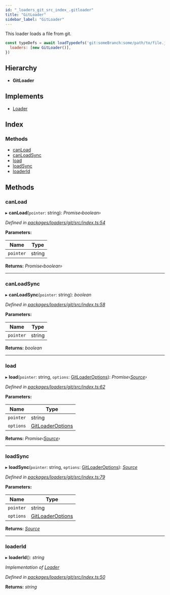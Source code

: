```yaml
---
id: "_loaders_git_src_index_.gitloader"
title: "GitLoader"
sidebar_label: "GitLoader"
---
```


This loader loads a file from git.

```js
const typeDefs = await loadTypedefs('git:someBranch:some/path/to/file.js', {
  loaders: [new GitLoader()],
})
```

## Hierarchy

* **GitLoader**

## Implements

* [Loader](../interfaces/_utils_src_index_.loader.md)

## Index

### Methods

* [canLoad](_loaders_git_src_index_.gitloader.md#canload)
* [canLoadSync](_loaders_git_src_index_.gitloader.md#canloadsync)
* [load](_loaders_git_src_index_.gitloader.md#load)
* [loadSync](_loaders_git_src_index_.gitloader.md#loadsync)
* [loaderId](_loaders_git_src_index_.gitloader.md#loaderid)

## Methods

###  canLoad

▸ **canLoad**(`pointer`: string): *Promise‹boolean›*

*Defined in [packages/loaders/git/src/index.ts:54](https://github.com/ardatan/graphql-tools/blob/master/packages/loaders/git/src/index.ts#L54)*

**Parameters:**

Name | Type |
------ | ------ |
`pointer` | string |

**Returns:** *Promise‹boolean›*

___

###  canLoadSync

▸ **canLoadSync**(`pointer`: string): *boolean*

*Defined in [packages/loaders/git/src/index.ts:58](https://github.com/ardatan/graphql-tools/blob/master/packages/loaders/git/src/index.ts#L58)*

**Parameters:**

Name | Type |
------ | ------ |
`pointer` | string |

**Returns:** *boolean*

___

###  load

▸ **load**(`pointer`: string, `options`: [GitLoaderOptions](../modules/_loaders_git_src_index_.md#gitloaderoptions)): *Promise‹[Source](../interfaces/_utils_src_index_.source.md)›*

*Defined in [packages/loaders/git/src/index.ts:62](https://github.com/ardatan/graphql-tools/blob/master/packages/loaders/git/src/index.ts#L62)*

**Parameters:**

Name | Type |
------ | ------ |
`pointer` | string |
`options` | [GitLoaderOptions](../modules/_loaders_git_src_index_.md#gitloaderoptions) |

**Returns:** *Promise‹[Source](../interfaces/_utils_src_index_.source.md)›*

___

###  loadSync

▸ **loadSync**(`pointer`: string, `options`: [GitLoaderOptions](../modules/_loaders_git_src_index_.md#gitloaderoptions)): *[Source](../interfaces/_utils_src_index_.source.md)*

*Defined in [packages/loaders/git/src/index.ts:79](https://github.com/ardatan/graphql-tools/blob/master/packages/loaders/git/src/index.ts#L79)*

**Parameters:**

Name | Type |
------ | ------ |
`pointer` | string |
`options` | [GitLoaderOptions](../modules/_loaders_git_src_index_.md#gitloaderoptions) |

**Returns:** *[Source](../interfaces/_utils_src_index_.source.md)*

___

###  loaderId

▸ **loaderId**(): *string*

*Implementation of [Loader](../interfaces/_utils_src_index_.loader.md)*

*Defined in [packages/loaders/git/src/index.ts:50](https://github.com/ardatan/graphql-tools/blob/master/packages/loaders/git/src/index.ts#L50)*

**Returns:** *string*
